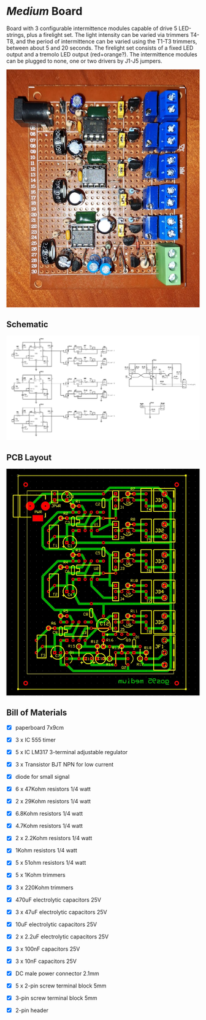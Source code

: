 # *Medium* Board
Board with 3 configurable intermittence modules capable of drive 5 LED-strings, plus a firelight set.
The light intensity can be varied via trimmers T4-T8,
and the period of intermittence can be varied using the T1-T3 trimmers, between about 5 and 20 seconds. 
The firelight set consists of a fixed LED output and a tremolo LED output (red+orange?).
The intermittence modules can be plugged to none, one or two drivers by J1-J5 jumpers.

![board-built](medium-board_built.jpg)


## Schematic
![board-schematic](medium-board_sch.jpg)


## PCB Layout
![board-pcb](medium-board_pcb.jpg)


## Bill of Materials
- [x] paperboard 7x9cm
- [x] 3 x IC 555 timer
- [x] 5 x IC LM317 3-terminal adjustable regulator
- [x] 3 x Transistor BJT NPN for low current
- [x] diode for small signal
- [x] 6 x 47Kohm resistors 1/4 watt
- [x] 2 x 29Kohm resistors 1/4 watt
- [x] 6.8Kohm resistors 1/4 watt
- [x] 4.7Kohm resistors 1/4 watt
- [x] 2 x 2.2Kohm resistors 1/4 watt
- [x] 1Kohm resistors 1/4 watt
- [x] 5 x 51ohm resistors 1/4 watt
- [x] 5 x 1Kohm trimmers
- [x] 3 x 220Kohm trimmers
- [x] 470uF electrolytic capacitors 25V
- [x] 3 x 47uF electrolytic capacitors 25V
- [x] 10uF electrolytic capacitors 25V
- [x] 2 x 2.2uF electrolytic capacitors 25V
- [x] 3 x 100nF capacitors 25V
- [x] 3 x 10nF capacitors 25V
- [x] DC male power connector 2.1mm
- [x] 5 x 2-pin screw terminal block 5mm
- [x] 3-pin screw terminal block 5mm
- [x] 2-pin header


